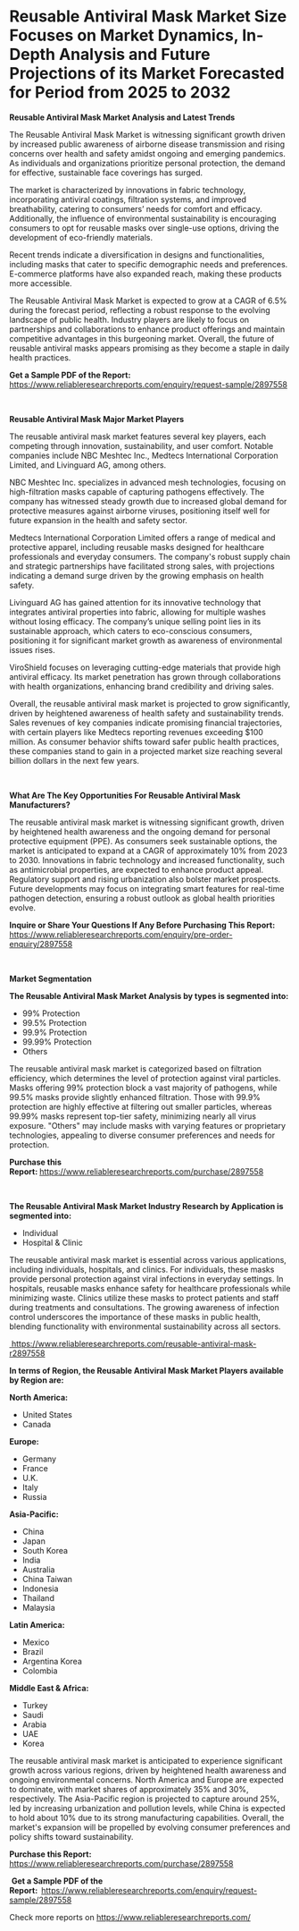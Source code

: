 <p><h1>Reusable Antiviral Mask Market Size Focuses on Market Dynamics, In-Depth Analysis and Future Projections of its Market Forecasted for Period from 2025 to 2032</h1></p><p><strong>Reusable Antiviral Mask Market Analysis and Latest Trends</strong></p>
<p><p>The Reusable Antiviral Mask Market is witnessing significant growth driven by increased public awareness of airborne disease transmission and rising concerns over health and safety amidst ongoing and emerging pandemics. As individuals and organizations prioritize personal protection, the demand for effective, sustainable face coverings has surged. </p><p>The market is characterized by innovations in fabric technology, incorporating antiviral coatings, filtration systems, and improved breathability, catering to consumers’ needs for comfort and efficacy. Additionally, the influence of environmental sustainability is encouraging consumers to opt for reusable masks over single-use options, driving the development of eco-friendly materials.</p><p>Recent trends indicate a diversification in designs and functionalities, including masks that cater to specific demographic needs and preferences. E-commerce platforms have also expanded reach, making these products more accessible. </p><p>The Reusable Antiviral Mask Market is expected to grow at a CAGR of 6.5% during the forecast period, reflecting a robust response to the evolving landscape of public health. Industry players are likely to focus on partnerships and collaborations to enhance product offerings and maintain competitive advantages in this burgeoning market. Overall, the future of reusable antiviral masks appears promising as they become a staple in daily health practices.</p></p>
<p><strong>Get a Sample PDF of the Report:&nbsp;</strong> <a href="https://www.reliableresearchreports.com/enquiry/request-sample/2897558?utm_campaign=3078&utm_medium=2&utm_source=Github&utm_content=ia&utm_term=15032025&utm_id=reusable-antiviral-mask">https://www.reliableresearchreports.com/enquiry/request-sample/2897558</a></p>
<p>&nbsp;</p>
<p><strong>Reusable Antiviral Mask Major Market Players</strong></p>
<p><p>The reusable antiviral mask market features several key players, each competing through innovation, sustainability, and user comfort. Notable companies include NBC Meshtec Inc., Medtecs International Corporation Limited, and Livinguard AG, among others.</p><p>NBC Meshtec Inc. specializes in advanced mesh technologies, focusing on high-filtration masks capable of capturing pathogens effectively. The company has witnessed steady growth due to increased global demand for protective measures against airborne viruses, positioning itself well for future expansion in the health and safety sector.</p><p>Medtecs International Corporation Limited offers a range of medical and protective apparel, including reusable masks designed for healthcare professionals and everyday consumers. The company's robust supply chain and strategic partnerships have facilitated strong sales, with projections indicating a demand surge driven by the growing emphasis on health safety.</p><p>Livinguard AG has gained attention for its innovative technology that integrates antiviral properties into fabric, allowing for multiple washes without losing efficacy. The company’s unique selling point lies in its sustainable approach, which caters to eco-conscious consumers, positioning it for significant market growth as awareness of environmental issues rises.</p><p>ViroShield focuses on leveraging cutting-edge materials that provide high antiviral efficacy. Its market penetration has grown through collaborations with health organizations, enhancing brand credibility and driving sales.</p><p>Overall, the reusable antiviral mask market is projected to grow significantly, driven by heightened awareness of health safety and sustainability trends. Sales revenues of key companies indicate promising financial trajectories, with certain players like Medtecs reporting revenues exceeding $100 million. As consumer behavior shifts toward safer public health practices, these companies stand to gain in a projected market size reaching several billion dollars in the next few years.</p></p>
<p>&nbsp;</p>
<p><strong>What Are The Key Opportunities For Reusable Antiviral Mask Manufacturers?</strong></p>
<p><p>The reusable antiviral mask market is witnessing significant growth, driven by heightened health awareness and the ongoing demand for personal protective equipment (PPE). As consumers seek sustainable options, the market is anticipated to expand at a CAGR of approximately 10% from 2023 to 2030. Innovations in fabric technology and increased functionality, such as antimicrobial properties, are expected to enhance product appeal. Regulatory support and rising urbanization also bolster market prospects. Future developments may focus on integrating smart features for real-time pathogen detection, ensuring a robust outlook as global health priorities evolve.</p></p>
<p><strong>Inquire or Share Your Questions If Any Before Purchasing This Report:</strong> <a href="https://www.reliableresearchreports.com/enquiry/pre-order-enquiry/2897558?utm_campaign=3078&utm_medium=2&utm_source=Github&utm_content=ia&utm_term=15032025&utm_id=reusable-antiviral-mask">https://www.reliableresearchreports.com/enquiry/pre-order-enquiry/2897558</a></p>
<p>&nbsp;</p>
<p><strong>Market Segmentation</strong></p>
<p><strong>The Reusable Antiviral Mask Market Analysis by types is segmented into:</strong></p>
<p><ul><li> 99% Protection</li><li>99.5% Protection</li><li>99.9% Protection</li><li>99.99% Protection</li><li>Others </li></ul></p>
<p><p>The reusable antiviral mask market is categorized based on filtration efficiency, which determines the level of protection against viral particles. Masks offering 99% protection block a vast majority of pathogens, while 99.5% masks provide slightly enhanced filtration. Those with 99.9% protection are highly effective at filtering out smaller particles, whereas 99.99% masks represent top-tier safety, minimizing nearly all virus exposure. "Others" may include masks with varying features or proprietary technologies, appealing to diverse consumer preferences and needs for protection.</p></p>
<p><strong>Purchase this Report:&nbsp;</strong><a href="https://www.reliableresearchreports.com/purchase/2897558?utm_campaign=3078&utm_medium=2&utm_source=Github&utm_content=ia&utm_term=15032025&utm_id=reusable-antiviral-mask">https://www.reliableresearchreports.com/purchase/2897558</a></p>
<p>&nbsp;</p>
<p><strong>The Reusable Antiviral Mask Market Industry Research by Application is segmented into:</strong></p>
<p><ul><li> Individual</li><li>Hospital & Clinic </li></ul></p>
<p><p>The reusable antiviral mask market is essential across various applications, including individuals, hospitals, and clinics. For individuals, these masks provide personal protection against viral infections in everyday settings. In hospitals, reusable masks enhance safety for healthcare professionals while minimizing waste. Clinics utilize these masks to protect patients and staff during treatments and consultations. The growing awareness of infection control underscores the importance of these masks in public health, blending functionality with environmental sustainability across all sectors.</p></p>
<p><a href="https://www.reliableresearchreports.com/reusable-antiviral-mask-r2897558?utm_campaign=3078&utm_medium=2&utm_source=Github&utm_content=ia&utm_term=15032025&utm_id=reusable-antiviral-mask">&nbsp;https://www.reliableresearchreports.com/reusable-antiviral-mask-r2897558</a></p>
<p><strong>In terms of Region, the Reusable Antiviral Mask Market Players available by Region are:</strong></p>
<p>
    <p> <strong> North America: </strong>
        <ul>
            <li>United States</li>
            <li>Canada</li>
        </ul>
        </p> 
    <p> <strong> Europe: </strong>
        <ul>
            <li>Germany</li>
            <li>France</li>
            <li>U.K.</li>
            <li>Italy</li>
            <li>Russia</li>
        </ul>
        </p> 
    <p> <strong> Asia-Pacific: </strong>
        <ul>
            <li>China</li>
            <li>Japan</li>
            <li>South Korea</li>
            <li>India</li>
            <li>Australia</li>
            <li>China Taiwan</li>
            <li>Indonesia</li>
            <li>Thailand</li>
            <li>Malaysia</li>
        </ul>
        </p> 
    <p> <strong> Latin America: </strong>
        <ul>
            <li>Mexico</li>
            <li>Brazil</li>
            <li>Argentina Korea</li>
            <li>Colombia</li>
        </ul>
        </p> 
    <p> <strong> Middle East & Africa: </strong>
        <ul>
            <li>Turkey</li>
            <li>Saudi</li>
            <li>Arabia</li>
            <li>UAE</li>
            <li>Korea</li>
        </ul>
    </p>
    </p>
<p><p>The reusable antiviral mask market is anticipated to experience significant growth across various regions, driven by heightened health awareness and ongoing environmental concerns. North America and Europe are expected to dominate, with market shares of approximately 35% and 30%, respectively. The Asia-Pacific region is projected to capture around 25%, led by increasing urbanization and pollution levels, while China is expected to hold about 10% due to its strong manufacturing capabilities. Overall, the market's expansion will be propelled by evolving consumer preferences and policy shifts toward sustainability.</p></p>
<p><strong>Purchase this Report: </strong><a href="https://www.reliableresearchreports.com/purchase/2897558?utm_campaign=3078&utm_medium=2&utm_source=Github&utm_content=ia&utm_term=15032025&utm_id=reusable-antiviral-mask">https://www.reliableresearchreports.com/purchase/2897558</a></p>
<p>&nbsp;<strong>Get a Sample PDF of the Report:&nbsp;&nbsp;</strong><a href="https://www.reliableresearchreports.com/enquiry/request-sample/2897558?utm_campaign=3078&utm_medium=2&utm_source=Github&utm_content=ia&utm_term=15032025&utm_id=reusable-antiviral-mask">https://www.reliableresearchreports.com/enquiry/request-sample/2897558</a></p>
<p><strong></strong></p>
<p>Check more reports on <a href="https://www.reliableresearchreports.com/?utm_campaign=3078&utm_medium=2&utm_source=Github&utm_content=ia&utm_term=15032025&utm_id=reusable-antiviral-mask">https://www.reliableresearchreports.com/</a></p>